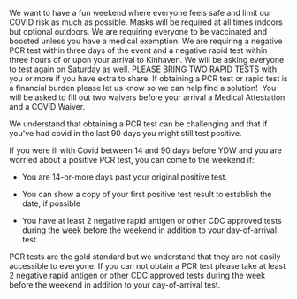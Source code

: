 
We want to have a fun weekend where everyone feels safe and limit our COVID risk as much as possible. Masks will be required at all times indoors but optional outdoors. We are requiring everyone to be vaccinated and boosted unless you have a medical exemption. We are requiring a negative PCR test within three days of the event and a negative rapid test within three hours of or upon your arrival to Kinhaven. We will be asking everyone to test again on Saturday as well. PLEASE BRING TWO RAPID TESTS with you or more if you have extra to share. If obtaining a PCR test or rapid test is a financial burden please let us know so we can help find a solution!  You will be asked to fill out two waivers before your arrival a Medical Attestation and a COVID Waiver.


We understand that obtaining a PCR test can be challenging and that if you've had covid in the last 90 days you might still test positive.


If you were ill with Covid between 14 and 90 days before YDW and you are worried about a positive PCR test, you can come to the weekend if:



* You are 14\-or\-more days past your original positive test.

* You can show a copy of your first positive test result to establish the date, if possible

* You have at least 2 negative rapid antigen or other CDC approved tests during the week before the weekend in addition to your day\-of\-arrival test.



PCR tests are the gold standard but we understand that they are not easily accessible to everyone. If you can not obtain a PCR test please take at least 2 negative rapid antigen or other CDC approved tests during the week before the weekend in addition to your day\-of\-arrival test.


 


